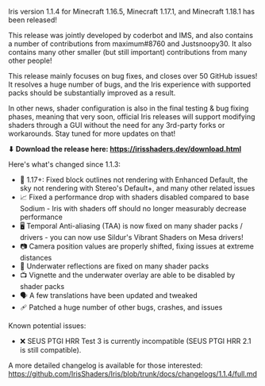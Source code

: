 Iris version 1.1.4 for Minecraft 1.16.5, Minecraft 1.17.1, and Minecraft 1.18.1 has been released!

This release was jointly developed by coderbot and IMS, and also contains a number of contributions from maximum#8760 and Justsnoopy30. It also contains many other smaller (but still important) contributions from many other people!

This release mainly focuses on bug fixes, and closes over 50 GitHub issues! It resolves a huge number of bugs, and the Iris experience with supported packs should be substantially improved as a result.

In other news, shader configuration is also in the final testing & bug fixing phases, meaning that very soon, official Iris releases will support modifying shaders through a GUI without the need for any 3rd-party forks or workarounds. Stay tuned for more updates on that!

**⬇ Download the release here: https://irisshaders.dev/download.html**

Here's what's changed since 1.1.3:

- 📝 1.17+: Fixed block outlines not rendering with Enhanced Default, the sky not rendering with Stereo's Default+, and many other related issues
- 📈 Fixed a performance drop with shaders disabled compared to base Sodium - Iris with shaders off should no longer measurably decrease performance
- 🖥️ Temporal Anti-aliasing (TAA) is now fixed on many shader packs / drivers - you can now use Sildur's Vibrant Shaders on Mesa drivers!
- 📷 Camera position values are properly shifted, fixing issues at extreme distances
- 🌊 Underwater reflections are fixed on many shader packs
- 📺 Vignette and the underwater overlay are able to be disabled by shader packs
- 🗣 A few translations have been updated and tweaked
- 🩹 Patched a huge number of other bugs, crashes, and issues

Known potential issues:

- ❌ SEUS PTGI HRR Test 3 is currently incompatible (SEUS PTGI HRR 2.1 is still compatible).

A more detailed changelog is available for those interested: <https://github.com/IrisShaders/Iris/blob/trunk/docs/changelogs/1.1.4/full.md>
